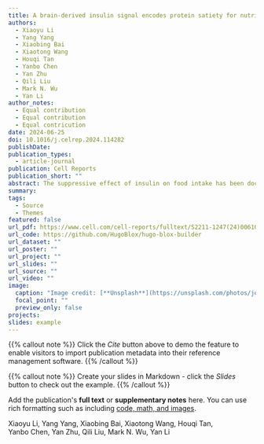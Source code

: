 ```yaml
---
title: A brain-derived insulin signal encodes protein satiety for nutrient-specific feeding inhibition
authors:
  - Xiaoyu Li
  - Yang Yang
  - Xiaobing Bai
  - Xiaotong Wang
  - Houqi Tan
  - Yanbo Chen
  - Yan Zhu
  - Qili Liu
  - Mark N. Wu
  - Yan Li
author_notes:
  - Equal contribution
  - Equal contribution
  - Equal contricution
date: 2024-06-25
doi: 10.1016/j.celrep.2024.114282
publishDate: 
publication_types:
  - article-journal
publication: Cell Reports
publication_short: ""
abstract: The suppressive effect of insulin on food intake has been documented for decades. However, whether insulin signals can encode a certain type of nutrients to regulate nutrient-specific feeding behavior remains elusive. Here, we show that in female Drosophila, a pair of dopaminergic neurons, tritocerebrum 1-dopaminergic neurons (T1-DANs), are directly activated by a protein-intake-induced insulin signal from insulin-producing cells (IPCs). Intriguingly, opto-activating IPCs elicits feeding inhibition for both protein and sugar, while silencing T1-DANs blocks this inhibition only for protein food. Elevating insulin signaling in T1-DANs or opto-activating these neurons is sufficient to mimic protein satiety. Furthermore, this signal is conveyed to local neurons of the protocerebral bridge (PB-LNs) and specifically suppresses protein intake. Therefore, our findings reveal that a brain-derived insulin signal encodes protein satiety and suppresses feeding behavior in a nutrient-specific manner, shedding light on the functional specificity of brain insulin signals in regulating behaviors.
summary: 
tags:
  - Source
  - Themes
featured: false
url_pdf: https://www.cell.com/cell-reports/fulltext/S2211-1247(24)00610-7
url_code: https://github.com/HugoBlox/hugo-blox-builder
url_dataset: ""
url_poster: ""
url_project: ""
url_slides: ""
url_source: ""
url_video: ""
image:
  caption: "Image credit: [**Unsplash**](https://unsplash.com/photos/jdD8gXaTZsc)"
  focal_point: ""
  preview_only: false
projects: 
slides: example
---
```


{{% callout note %}}
Click the *Cite* button above to demo the feature to enable visitors to import publication metadata into their reference management software.
{{% /callout %}}

{{% callout note %}}
Create your slides in Markdown - click the *Slides* button to check out the example.
{{% /callout %}}

Add the publication's **full text** or **supplementary notes** here. You can use rich formatting such as including [code, math, and images](https://docs.hugoblox.com/content/writing-markdown-latex/).


Xiaoyu Li, Yang Yang, Xiaobing Bai, Xiaotong Wang, Houqi Tan, Yanbo Chen, Yan Zhu, Qili Liu, Mark N. Wu, Yan Li